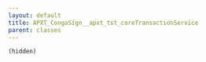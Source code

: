 ```yaml
---
layout: default
title: APXT_CongaSign__apxt_tst_coreTransactionService
parent: classes
---
```


```(hidden)```
